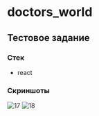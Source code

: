 # doctors_world

## Тестовое задание

### Стек
- react

### Скриншоты
![17](https://user-images.githubusercontent.com/87998138/200187578-9d38a88f-795d-454b-b7a7-d805812d1a10.PNG)
![18](https://user-images.githubusercontent.com/87998138/200187582-97aa975d-e3ac-41d0-ba7c-31d5454f4e81.PNG)

